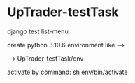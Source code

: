 # UpTrader-testTask
django test list-menu

create python 3.10.6 environment like -->

-->  UpTrader-testTask/env

activate by command: sh env/bin/activate

